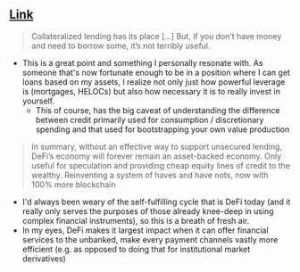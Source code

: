 ## [Link](https://medium.com/union-finance/why-unsecured-credit-matters-777706debae0)

> Collateralized lending has its place [...] But, if you don’t have money and need to borrow some, it’s not terribly useful.

 - This is a great point and something I personally resonate with. As someone that's now fortunate enough to be in a position where I can get loans based on my assets, I realize not only just how powerful leverage is (mortgages, HELOCs) but also how necessary it is to really invest in yourself.
    - This of course, has the big caveat of understanding the difference between credit primarily used for consumption / discretionary spending and that used for bootstrapping your own value production

 > In summary, without an effective way to support unsecured lending, DeFi’s economy will forever remain an asset-backed economy. Only useful for speculation and providing cheap equity lines of credit to the wealthy. Reinventing a system of haves and have nots, now with 100% more blockchain
 
 - I'd always been weary of the self-fulfilling cycle that is DeFi today (and it really only serves the purposes of those already knee-deep in using complex financial instruments), so this is a breath of fresh air.
 - In my eyes, DeFi makes it largest impact when it can offer financial services to the unbanked, make every payment channels vastly more efficient (e.g. as opposed to doing that for institutional market derivatives)

